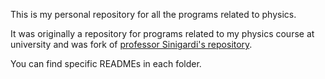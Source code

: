 This is my personal repository for all the programs related to physics.

It was originally a repository for programs related to my physics course at university and was fork of [professor Sinigardi's repository](https://github.com/physycom/fisica1).

You can find specific READMEs in each folder.
